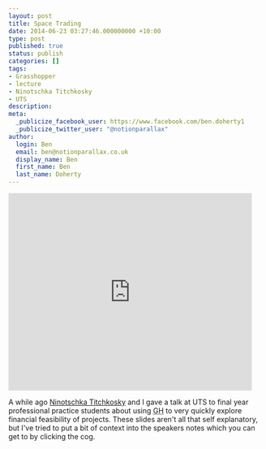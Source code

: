 ```yaml
---
layout: post
title: Space Trading
date: 2014-06-23 03:27:46.000000000 +10:00
type: post
published: true
status: publish
categories: []
tags:
- Grasshopper
- lecture
- Ninotschka Titchkosky
- UTS
description:
meta:
  _publicize_facebook_user: https://www.facebook.com/ben.doherty1
  _publicize_twitter_user: "@notionparallax"
author:
  login: Ben
  email: ben@notionparallax.co.uk
  display_name: Ben
  first_name: Ben
  last_name: Doherty
---
```

<p><iframe src="https://docs.google.com/a/bvn.com.au/presentation/d/1YlsPSfU_GCIrc2cFykHs1YGhUTbkcE7ARUbQ-oxPtG0/embed?start=false&loop=false&delayms=3000" frameborder="0" width="480" height="389" allowfullscreen="true" mozallowfullscreen="true" webkitallowfullscreen="true">
There really should be an iframe here :(
</iframe></p>
<p>A while ago <a href="http://www.bvn.com.au/people/#/ninotschka-titchkosky/" title="A page all about her!">Ninotschka Titchkosky</a> and I gave a talk at UTS to final year professional practice students about using <acronym title="Grasshopper">GH</acronym> to very quickly explore financial feasibility of projects. These slides aren't all that self explanatory, but I've tried to put a bit of context into the speakers notes which you can get to by clicking the cog.</p>
